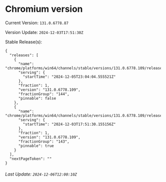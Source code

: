 # Chromium version

Current Version: `131.0.6778.87`

Version Update: `2024-12-03T17:51:30Z`

Stable Release(s):
```
{
  "releases": [
    {
      "name": "chrome/platforms/win64/channels/stable/versions/131.0.6778.109/releases/1733439844",
      "serving": {
        "startTime": "2024-12-05T23:04:04.555521Z"
      },
      "fraction": 1,
      "version": "131.0.6778.109",
      "fractionGroup": "144",
      "pinnable": false
    },
    {
      "name": "chrome/platforms/win64/channels/stable/versions/131.0.6778.109/releases/1733248290",
      "serving": {
        "startTime": "2024-12-03T17:51:30.155156Z"
      },
      "fraction": 1,
      "version": "131.0.6778.109",
      "fractionGroup": "143",
      "pinnable": true
    }
  ],
  "nextPageToken": ""
}
```

###### Last Update: `2024-12-06T12:00:10Z`
        